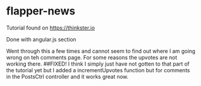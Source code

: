 # flapper-news
Tutorial found on https://thinkster.io

Done with angular.js section

Went through this a few times and cannot seem to find out where I am going wrong on teh comments page. For some reasons the upvotes are not working there.
##FIXED!
I think I simply just have not gotten to that part of the tutorial yet but I added a incrementUpvotes function but for comments in the PostsCtrl controller and it works great now.
